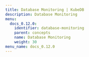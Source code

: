 ```yaml
---
title: Database Monitoring | KubeDB
description: Database Monitoring
menu:
  docs_0.12.0:
    identifier: database-monitoring
    parent: concepts
    name: Database Monitoring
    weight: 30
menu_name: docs_0.12.0
---
```


